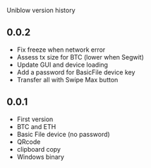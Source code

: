 
Uniblow version history

## 0.0.2

* Fix freeze when network error
* Assess tx size for BTC (lower when Segwit)
* Update GUI and device loading
* Add a password for BasicFile device key
* Transfer all with Swipe Max button

## 0.0.1

* First version
* BTC and ETH
* Basic File device (no password)
* QRcode
* clipboard copy
* Windows binary